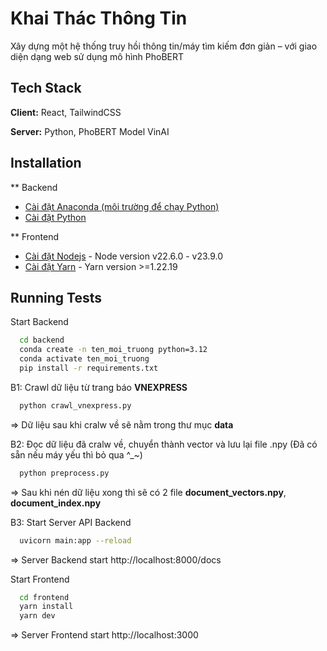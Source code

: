 # Khai Thác Thông Tin

Xây dựng một hệ thống truy hồi thông tin/máy
tìm kiếm đơn giản – với giao diện dạng web sử dụng mô hình
PhoBERT

## Tech Stack

**Client:** React, TailwindCSS

**Server:** Python, PhoBERT Model VinAI

## Installation

\*\* Backend

- [Cài đặt Anaconda (môi trường để chạy Python)](https://www.anaconda.com/download/)
- [Cài đặt Python](https://www.python.org/downloads/)

\*\* Frontend

- [Cài đặt Nodejs](https://nodejs.org/en) - Node version v22.6.0 - v23.9.0
- [Cài đặt Yarn](https://classic.yarnpkg.com/lang/en/docs/install/#windows-stable) - Yarn version >=1.22.19

## Running Tests

Start Backend

```bash
  cd backend
  conda create -n ten_moi_truong python=3.12
  conda activate ten_moi_truong
  pip install -r requirements.txt
```

B1: Crawl dữ liệu từ trang báo **VNEXPRESS**

```bash
  python crawl_vnexpress.py
```

=> Dữ liệu sau khi cralw về sẽ nằm trong thư mục **data**

B2: Đọc dữ liệu đã cralw về, chuyển thành vector và lưu lại file .npy (Đã có sẵn nếu máy yếu thì bỏ qua ^\_~)

```bash
  python preprocess.py
```

=> Sau khi nén dữ liệu xong thì sẽ có 2 file **document_vectors.npy**, **document_index.npy**

B3: Start Server API Backend

```bash
  uvicorn main:app --reload
```

=> Server Backend start http://localhost:8000/docs

Start Frontend

```bash
  cd frontend
  yarn install
  yarn dev
```

=> Server Frontend start http://localhost:3000
